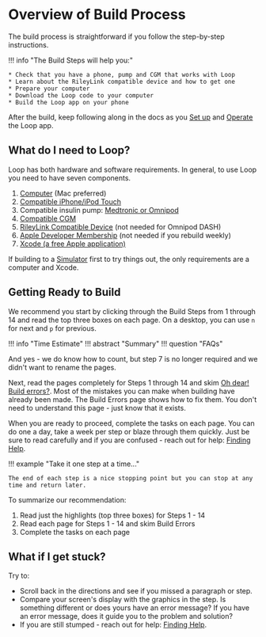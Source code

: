 # Overview of Build Process

The build process is straightforward if you follow the step-by-step instructions.

!!! info "The Build Steps will help you:"

    * Check that you have a phone, pump and CGM that works with Loop
    * Learn about the RileyLink compatible device and how to get one
    * Prepare your computer
    * Download the Loop code to your computer
    * Build the Loop app on your phone

After the build, keep following along in the docs as you [Set up](../operation/overview.md) and [Operate](../operation/loop/open-loop.md) the Loop app.

## What do I need to Loop?

Loop has both hardware and software requirements. In general, to use Loop you need to have seven components.

1. [Computer](../build/step1.md#macos) (Mac preferred)
1. [Compatible iPhone/iPod Touch](../build/step2.md)
1. Compatible insulin pump: [Medtronic or Omnipod](../build/step3.md)
1. [Compatible CGM](../build/step4.md)
1. [RileyLink Compatible Device](../build/step5.md) (not needed for Omnipod DASH)
1. [Apple Developer Membership](../build/step6.md) (not needed if you rebuild weekly)
1. [Xcode (a free Apple application)](../build/step8.md)

If building to a [Simulator](../version/simulator.md) first to try things out, the only requirements are a computer and Xcode.

## Getting Ready to Build

We recommend you start by clicking through the Build Steps from 1 through 14 and read the top three boxes on each page. On a desktop, you can use `n` for next and `p` for previous.

!!! info "Time Estimate"
!!! abstract "Summary"
!!! question "FAQs"

And yes - we do know how to count, but step 7 is no longer required and we didn't want to rename the pages.

Next, read the pages completely for Steps 1 through 14 and skim [Oh dear! Build errors?](build_errors.md). Most of the mistakes you can make when building have already been made. The Build Errors page shows how to fix them. You don't need to understand this page - just know that it exists.

When you are ready to proceed, complete the tasks on each page.  You can do one a day, take a week per step or blaze through them quickly.  Just be sure to read carefully and if you are confused - reach out for help: [Finding Help](../intro/loopdocs-how-to.md#how-to-find-help).

!!! example "Take it one step at a time..."

    The end of each step is a nice stopping point but you can stop at any time and return later.

To summarize our recommendation:

1. Read just the highlights (top three boxes) for Steps 1 - 14
1. Read each page for Steps 1 - 14 and skim Build Errors
1. Complete the tasks on each page

## What if I get stuck?

Try to:

* Scroll back in the directions and see if you missed a paragraph or step.
* Compare your screen's display with the graphics in the step. Is something different or does yours have an error message? If you have an error message, does it guide you to the problem and solution?
* If you are still stumped - reach out for help: [Finding Help](../intro/loopdocs-how-to.md#how-to-find-help).
